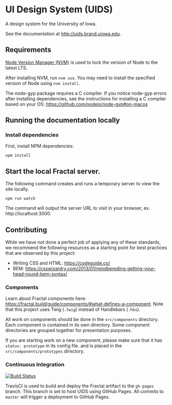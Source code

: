 # UI Design System (UIDS)
A design system for the University of Iowa.

See the documentation at http://uids.brand.uiowa.edu.

## Requirements
[Node Version Manager (NVM)](https://github.com/nvm-sh/nvm) is used to lock the version of Node to the latest LTS.

After installing NVM, run `nvm use`. You may need to install the specified version of Node using `nvm install`.

The node-gyp package requires a C compiler. If you notice node-gyp errors after installing dependencies, see the instructions for installing a C compiler based on your OS: https://github.com/nodejs/node-gyp#on-macos

## Running the documentation locally

### Install dependencies
First, install NPM dependencies:
```
npm install
```

## Start the local Fractal server.
The following command creates and runs a temporary server to view the site locally.
```
npm run watch
```
The command will output the server URL to visit in your browser, ex. http://localhost:3000.

## Contributing
While we have not done a perfect job of applying any of these standards, we recommend the following resources as a starting point for best practices that are observed by this project:
* Writing CSS and HTML: https://codeguide.co/
* BEM: https://csswizardry.com/2013/01/mindbemding-getting-your-head-round-bem-syntax/

### Components
Learn about Fractal components here: https://fractal.build/guide/components/#what-defines-a-component. Note that this project uses Twig (`.twig`) instead of Handlebars (`.hbs`).

All work on components should be done in the `src/components` directory. Each component is contained in its own directory. Some component directories are grouped together for presentation purposes.

If you are starting work on a new component, please make sure that it has `status: prototype` in its config file. and is placed in the `src/components/prototypes` directory.

### Continuous Integration
[![Build Status](https://travis-ci.com/uiowa/uids.svg?branch=master)](https://travis-ci.com/uiowa/uids)

TravisCI is used to build and deploy the Fractal artifact to the `gh-pages` branch. This branch is set to host UIDS using GitHub Pages. All commits to `master` will trigger a deployment to GitHub Pages.

